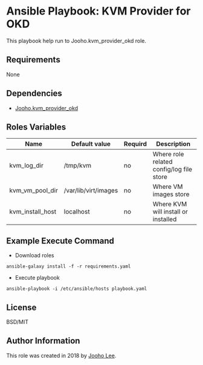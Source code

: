 Ansible Playbook: KVM Provider for OKD
=========

This playbook help run to Jooho.kvm_provider_okd role. 


Requirements
------------
None

Dependencies
------------

- [Jooho.kvm_provider_okd](https://galaxy.ansible.com/Jooho/kvm_provider_okd/)

Roles Variables
--------------
| Name             | Default value        | Requird | Description                              |
| ---------------- | -------------------- | ------- | ---------------------------------------- |
| kvm_log_dir      | /tmp/kvm             | no      | Where role related config/log file store |
| kvm_vm_pool_dir  | /var/lib/virt/images | no      | Where VM images store                    |
| kvm_install_host | localhost            | no      | Where KVM will install or installed      |


Example Execute Command
-----------------------

- Download roles
~~~
ansible-galaxy install -f -r requirements.yaml
~~~

- Execute playbook
~~~
ansible-playbook -i /etc/ansible/hosts playbook.yaml
~~~


License
-------

BSD/MIT

Author Information
------------------

This role was created in 2018 by [Jooho Lee](http://github.com/jooho).

